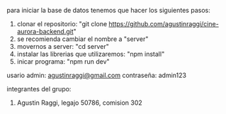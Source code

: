 para iniciar la base de datos tenemos que hacer los siguientes pasos:

1) clonar el repositorio: "git clone https://github.com/agustinraggi/cine-aurora-backend.git"
2) se recomienda cambiar el nombre a "server"
3) movernos a server: "cd server"
4) instalar las librerias que utilizaremos: "npm install"
5) inicar programa: "npm run dev" 

usario admin: agustinraggi@gmail.com
contraseña: admin123

integrantes del grupo:
1) Agustin Raggi, legajo 50786, comision 302
